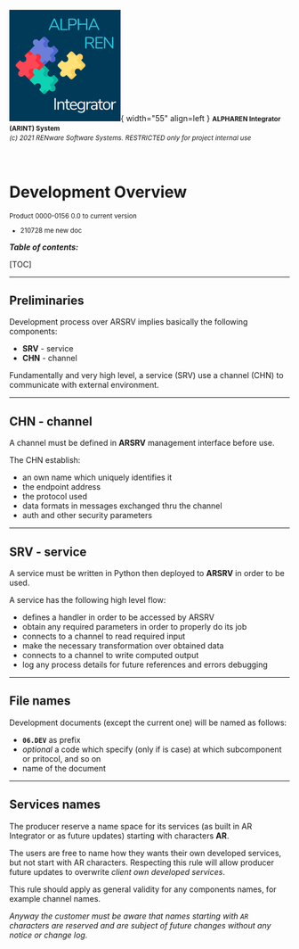 ![arint_logo](../pictures/arint_logo.png){ width="55" align=left }
<small markdown>**ALPHAREN Integrator (ARINT) System**<br>
*(c) 2021 RENware Software Systems. RESTRICTED only for project internal use*
</small><br><br><br>


# Development Overview 
<small>

Product 0000-0156 0.0 to current version 

* 210728 me new doc 
</small> 

***Table of contents:***

[TOC]

***




## Preliminaries 

Development process over ARSRV implies basically the following components: 

* **SRV** - service
* **CHN** - channel

Fundamentally and very high level, a service (SRV) use a channel (CHN) to communicate with external environment.

------
## CHN - channel 

A channel must be defined in **ARSRV** management interface before use.

The CHN establish: 

* an own name which uniquely identifies it 
* the endpoint address 
* the protocol used 
* data formats in messages exchanged thru the channel 
* auth and other security parameters 

------
## SRV - service

A service must be written in Python then deployed to **ARSRV** in order to be used.

A service has the following high level flow: 

* defines a handler in order to be accessed by ARSRV 
* obtain any required parameters in order to properly do its job 
* connects to a channel to read required input
* make the necessary transformation over obtained data
* connects to a channel to write computed output
* log any process details for future references and errors debugging

------
## File names 

Development documents (except the current one) will be named as follows:

* **`06.DEV`** as prefix 
* *optional* a code which specify (only if is case) at which subcomponent or pritocol, and so on 
* name of the document

------
## Services names

The producer reserve a name space for its services (as built in AR Integrator or as future updates) starting with characters **AR**.

The users are free to name how they wants their own developed services, but not start with AR characters. Respecting this rule will allow producer future updates to overwrite *client own developed services*.

This rule should apply as general validity for any components names, for example channel names. 

*Anyway the customer must be aware that names starting with `AR` characters are reserved and are subject of future changes without any notice or change log.*